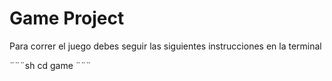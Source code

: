 # Game Project
Para correr el juego debes seguir las siguientes instrucciones en la terminal


¨¨¨sh
cd game
¨¨¨